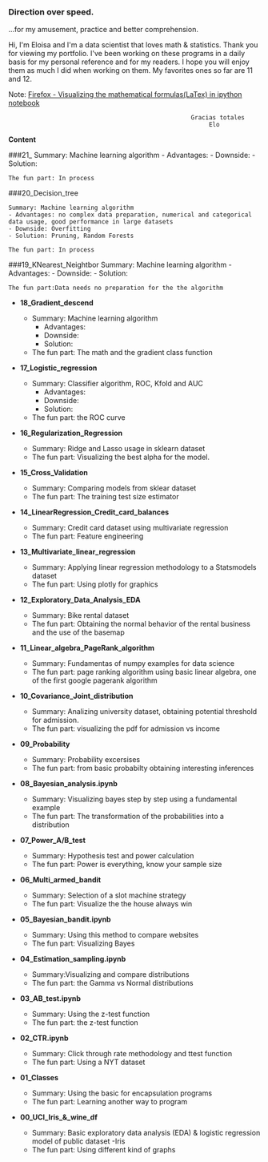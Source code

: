 ### Direction over speed.

...for my amusement, practice and better comprehension.


Hi, I'm Eloisa and I'm a data scientist that loves math & statistics. Thank you for viewing my portfolio. I've been working on these programs in a daily basis for my personal reference and for my readers. I hope you will enjoy them as much I did when working on them. My favorites ones so far are 11 and 12.

Note: [Firefox - Visualizing the mathematical formulas(LaTex) in ipython notebook](http://docs.mathjax.org/en/latest/installation.html#firefox-and-local-fonts) 

                                                       Gracias totales
                                                            Elo

**Content**

###21_
  	Summary: Machine learning algorithm
  	- Advantages:
  	- Downside:
  	- Solution:
  		
  	The fun part: In process
###20_Decision_tree

  	Summary: Machine learning algorithm  	
  	- Advantages: no complex data preparation, numerical and categorical data usage, good performance in large datasets 
  	- Downside: Overfitting
  	- Solution: Pruning, Random Forests
  	
	The fun part: In process  	

###19_KNearest_Neightbor
  	Summary: Machine learning algorithm
  	- Advantages:
  	- Downside:
  	- Solution:
  	
  	The fun part:Data needs no preparation for the the algorithm

  * **18_Gradient_descend**
  	- Summary: Machine learning algorithm
  		- Advantages:
  		- Downside:
  		- Solution:
  	- The fun part: The math and the gradient class function
  	
  * **17_Logistic_regression**
    - Summary: Classifier algorithm, ROC, Kfold and AUC
  		- Advantages:
  		- Downside:
  		- Solution:
  	- The fun part: the ROC curve
  	
  * **16_Regularization_Regression**
  	- Summary: Ridge and Lasso usage in sklearn dataset
  	- The fun part: Visualizing the best alpha for the model.
  	
  * **15_Cross_Validation**
  	- Summary: Comparing models from sklear dataset
  	- The fun part: The training test size estimator
  	
  * **14_LinearRegression_Credit_card_balances**
  	- Summary: Credit card dataset  using multivariate regression
  	- The fun part: Feature engineering
  	
  * **13_Multivariate_linear_regression**
  	- Summary: Applying linear regression methodology to a Statsmodels dataset 
  	- The fun part: Using plotly for graphics
  	  	
  * **12_Exploratory_Data_Analysis_EDA**
  	- Summary: Bike rental dataset
  	- The fun part: Obtaining the normal behavior of the rental business and the use of the basemap
  	
  * **11_Linear_algebra_PageRank_algorithm**
  	- Summary: Fundamentas of numpy examples for data science
  	- The fun part: page ranking algorithm using basic linear algebra, one of the first google pagerank algorithm
  	
  * **10_Covariance_Joint_distribution**
  	- Summary: Analizing university dataset, obtaining potential threshold for admission. 
  	- The fun part: visualizing the pdf for admission vs income
  	
  * **09_Probability**
  	- Summary: Probability excersises
  	- The fun part: from basic probabilty obtaining interesting inferences
  	
  * **08_Bayesian_analysis.ipynb**
  	- Summary: Visualizing bayes step by step using a fundamental example
  	- The fun part: The transformation of the probabilities into a distribution
  	
  * **07_Power_A/B_test**
    - Summary: Hypothesis test and power calculation
  	- The fun part: Power is everything, know your sample size 
  
  * **06_Multi_armed_bandit**
  	- Summary: Selection of a slot machine strategy 
  	- The fun part: Visualize the the house always win
  
  * **05_Bayesian_bandit.ipynb**
  	- Summary: Using this method to compare websites
  	- The fun part: Visualizing Bayes
  
  * **04_Estimation_sampling.ipynb**
   	- Summary:Visualizing and compare distributions
  	- The fun part: the Gamma vs Normal distributions
  
  * **03_AB_test.ipynb**
    - Summary: Using the z-test function
  	- The fun part: the z-test function
  
  * **02_CTR.ipynb**
    - Summary: Click through rate methodology and ttest function
  	- The fun part: Using a NYT dataset 
  
  * **01_Classes**
  	- Summary: Using the basic for encapsulation programs
  	- The fun part: Learning another way to program
  
  * **00_UCI_Iris_&_wine_df**
  	- Summary: Basic exploratory data analysis (EDA) & logistic regression model of public dataset -Iris
  	- The fun part: Using different kind of graphs
  


  
  
  
  
  
  
  
  
  
  
  
  
  
 


